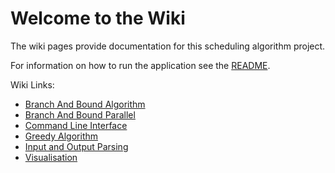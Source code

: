 # Welcome to the Wiki

The wiki pages provide documentation for this scheduling algorithm project.

For information on how to run the application see the [README](README.md).

Wiki Links:
- [Branch And Bound Algorithm](BranchAndBoundAlgorithm.md)
- [Branch And Bound Parallel](BranchAndBoundParallel.md)
- [Command Line Interface](CLI.md)
- [Greedy Algorithm](GreedyAlgorithm.md)
- [Input and Output Parsing](IO.md)
- [Visualisation](Visualisation.md)